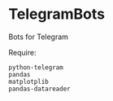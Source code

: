 # TelegramBots
Bots for Telegram

Require:

    python-telegram
    pandas
    matplotplib
    pandas-datareader
    
